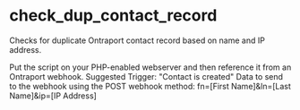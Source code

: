 # check_dup_contact_record
Checks for duplicate Ontraport contact record based on name and IP address.

Put the script on your PHP-enabled webserver and then reference it from an Ontraport webhook.
Suggested Trigger: "Contact is created"
Data to send to the webhook using the POST webhook method:
fn=[First Name]&ln=[Last Name]&ip=[IP Address]

